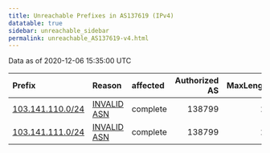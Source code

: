 ```yaml
---
title: Unreachable Prefixes in AS137619 (IPv4)
datatable: true
sidebar: unreachable_sidebar
permalink: unreachable_AS137619-v4.html
---
```


Data as of 2020-12-06 15:35:00 UTC


<div class="datatable-begin"></div>

| Prefix                                                     | Reason                                                                                                   | affected   |   Authorized AS |   MaxLength | Anchor                                       |   unreachable /24s |
|:-----------------------------------------------------------|:---------------------------------------------------------------------------------------------------------|:-----------|----------------:|------------:|:---------------------------------------------|-------------------:|
| [103.141.110.0/24](https://stat.ripe.net/103.141.110.0/24) | [INVALID ASN](https://rpki-validator.ripe.net/announcement-preview?asn=AS137619&prefix=103.141.110.0/24) | complete   |          138799 |          24 | [APNIC](unreachable_APNIC_RPKI_Root-v4.html) |                  1 |
| [103.141.111.0/24](https://stat.ripe.net/103.141.111.0/24) | [INVALID ASN](https://rpki-validator.ripe.net/announcement-preview?asn=AS137619&prefix=103.141.111.0/24) | complete   |          138799 |          24 | [APNIC](unreachable_APNIC_RPKI_Root-v4.html) |                  1 |

<div class="datatable-end"></div>